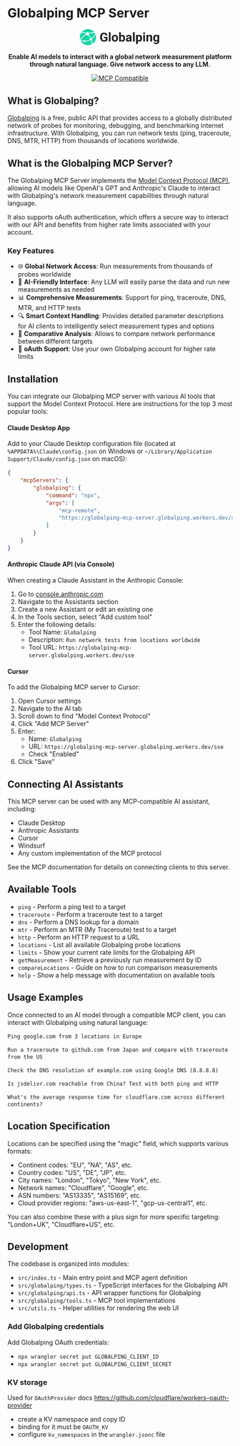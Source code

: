 # Globalping MCP Server

<p align="center">
  <img src="https://raw.githubusercontent.com/jsdelivr/globalping-media/refs/heads/master/logo/full_colored_dark.svg" alt="Globalping Logo" width="180"/>
</p>

<p align="center">
  <b>Enable AI models to interact with a global network measurement platform through natural language. Give network access to any LLM.</b>
</p>

<p align="center">
  <a href="https://github.com/modelcontextprotocol/modelcontextprotocol">
    <img src="https://img.shields.io/badge/MCP-compatible-brightgreen.svg" alt="MCP Compatible">
  </a>
</p>


## What is Globalping?

[Globalping](https://globalping.io) is a free, public API that provides access to a globally distributed network of probes for monitoring, debugging, and benchmarking internet infrastructure. With Globalping, you can run network tests (ping, traceroute, DNS, MTR, HTTP) from thousands of locations worldwide.


## What is the Globalping MCP Server?

The Globalping MCP Server implements the [Model Context Protocol (MCP)](https://modelcontextprotocol.io), allowing AI models like OpenAI's GPT and Anthropic's Claude to interact with Globalping's network measurement capabilities through natural language.

It also supports oAuth authentication, which offers a secure way to interact with our API and benefits from higher rate limits associated with your account.

### Key Features

- 🌐 **Global Network Access**: Run measurements from thousands of probes worldwide
- 🤖 **AI-Friendly Interface**: Any LLM will easily parse the data and run new measurements as needed
- 📊 **Comprehensive Measurements**: Support for ping, traceroute, DNS, MTR, and HTTP tests
- 🔍 **Smart Context Handling**: Provides detailed parameter descriptions for AI clients to intelligently select measurement types and options
- 🔄 **Comparative Analysis**: Allows to compare network performance between different targets
- 🔑 **oAuth Support**: Use your own Globalping account for higher rate limits


## Installation

You can integrate our Globalping MCP server with various AI tools that support the Model Context Protocol. Here are instructions for the top 3 most popular tools:

#### Claude Desktop App

Add to your Claude Desktop configuration file (located at `%APPDATA%\Claude\config.json` on Windows or `~/Library/Application Support/Claude/config.json` on macOS):

```json
{
    "mcpServers": {
        "globalping": {
            "command": "npx",
            "args": [
                "mcp-remote",
                "https://globalping-mcp-server.globalping.workers.dev/sse"
            ]
        }
    }
}
```

#### Anthropic Claude API (via Console)

When creating a Claude Assistant in the Anthropic Console:

1. Go to [console.anthropic.com](https://console.anthropic.com/)
2. Navigate to the Assistants section
3. Create a new Assistant or edit an existing one
4. In the Tools section, select "Add custom tool"
5. Enter the following details:
   - Tool Name: `Globalping`
   - Description: `Run network tests from locations worldwide`
   - Tool URL: `https://globalping-mcp-server.globalping.workers.dev/sse`

#### Cursor

To add the Globalping MCP server to Cursor:

1. Open Cursor settings
2. Navigate to the AI tab
3. Scroll down to find "Model Context Protocol"
4. Click "Add MCP Server"
5. Enter:
   - Name: `Globalping`
   - URL: `https://globalping-mcp-server.globalping.workers.dev/sse`
   - Check "Enabled"
6. Click "Save"

## Connecting AI Assistants

This MCP server can be used with any MCP-compatible AI assistant, including:

- Claude Desktop
- Anthropic Assistants
- Cursor
- Windsurf
- Any custom implementation of the MCP protocol

See the MCP documentation for details on connecting clients to this server.


## Available Tools

- `ping` - Perform a ping test to a target
- `traceroute` - Perform a traceroute test to a target
- `dns` - Perform a DNS lookup for a domain
- `mtr` - Perform an MTR (My Traceroute) test to a target
- `http` - Perform an HTTP request to a URL
- `locations` - List all available Globalping probe locations
- `limits` - Show your current rate limits for the Globalping API
- `getMeasurement` - Retrieve a previously run measurement by ID
- `compareLocations` - Guide on how to run comparison measurements
- `help` - Show a help message with documentation on available tools

## Usage Examples

Once connected to an AI model through a compatible MCP client, you can interact with Globalping using natural language:

```
Ping google.com from 3 locations in Europe
```

```
Run a traceroute to github.com from Japan and compare with traceroute from the US
```

```
Check the DNS resolution of example.com using Google DNS (8.8.8.8)
```

```
Is jsdelivr.com reachable from China? Test with both ping and HTTP
```

```
What's the average response time for cloudflare.com across different continents?
```


## Location Specification

Locations can be specified using the "magic" field, which supports various formats:

- Continent codes: "EU", "NA", "AS", etc.
- Country codes: "US", "DE", "JP", etc.
- City names: "London", "Tokyo", "New York", etc.
- Network names: "Cloudflare", "Google", etc.
- ASN numbers: "AS13335", "AS15169", etc.
- Cloud provider regions: "aws-us-east-1", "gcp-us-central1", etc.

You can also combine these with a plus sign for more specific targeting: "London+UK", "Cloudflare+US", etc.


## Development

The codebase is organized into modules:

- `src/index.ts` - Main entry point and MCP agent definition
- `src/globalping/types.ts` - TypeScript interfaces for the Globalping API
- `src/globalping/api.ts` - API wrapper functions for Globalping
- `src/globalping/tools.ts` - MCP tool implementations
- `src/utils.ts` - Helper utilities for rendering the web UI


### Add Globalping credentials

Add Globalping OAuth credentials:

- `npx wrangler secret put GLOBALPING_CLIENT_ID`
- `npx wrangler secret put GLOBALPING_CLIENT_SECRET`

### KV storage
Used for `OAuthProvider` docs https://github.com/cloudflare/workers-oauth-provider
- create a KV namespace and copy ID
- binding for it must be `OAUTH_KV`
- configure `kv_namespaces` in the `wrangler.jsonc` file